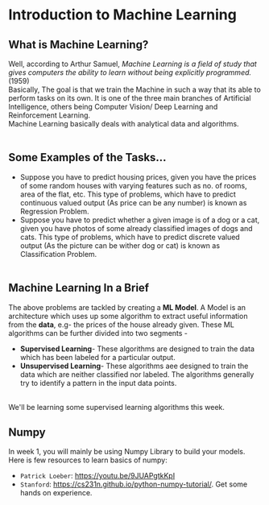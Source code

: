 # Introduction to Machine Learning
## What is Machine Learning?
Well, according to Arthur Samuel, *Machine Learning is a field of study that gives computers the ability to learn without being explicitly programmed.* (1959)</br>
Basically, The goal is that we train the Machine in such a way that its able to perform tasks on its own. It is one of the three main branches of Artificial Intelligence, others being Computer Vision/ Deep Learning and Reinforcement Learning.
</br>
Machine Learning basically deals with analytical data and algorithms.
</br>
</br>
## Some Examples of the Tasks...
- Suppose you have to predict housing prices, given you have the prices of some random houses with varying features such as no. of rooms, area of the flat, etc.
This type of problems, which have to predict continuous valued output (As price can be any number) is known as Regression Problem.
- Suppose you have to predict whether a given image is of a dog or a cat, given you have photos of some already classified images of dogs and cats.
This type of problems, which have to predict discrete valued output (As the picture can be wither dog or cat) is known as Classification Problem. </br></br>
## Machine Learning In a Brief
The above problems are tackled by creating a **ML Model**. A Model is an architecture which uses up some algorithm to extract useful information from the **data**, e.g- the prices of the house already given.
These ML algorithms can be further divided into two segments -</br>
- **Supervised Learning**- These algorithms are designed to train the data which has been labeled for a particular output.
- **Unsupervised Learning**- These algorithms aee designed to train the data which are neither classified nor labeled. The algorithms generally try to identify a pattern in the input data points.
</br>
We'll be learning some supervised learning algorithms this week.

## Numpy

In week 1, you will mainly be using Numpy Library to build your models. Here is few resources to learn basics of numpy:
* `Patrick Loeber`: https://youtu.be/9JUAPgtkKpI
*  `Stanford`: https://cs231n.github.io/python-numpy-tutorial/. Get some hands on experience.



